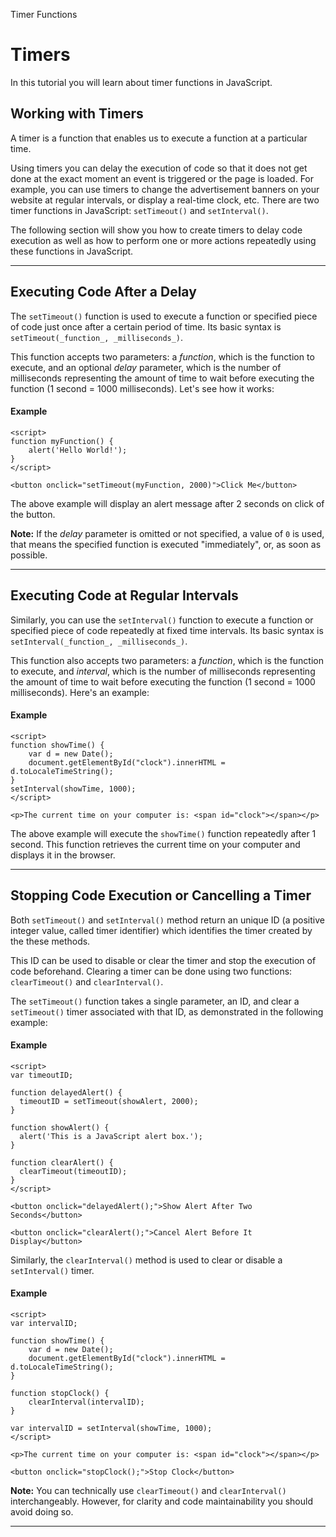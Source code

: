 Timer Functions

# Timers

In this tutorial you will learn about timer functions in JavaScript.

## Working with Timers

A timer is a function that enables us to execute a function at a particular time.

Using timers you can delay the execution of code so that it does not get done at the exact moment an event is triggered or the page is loaded. For example, you can use timers to change the advertisement banners on your website at regular intervals, or display a real-time clock, etc. There are two timer functions in JavaScript: `setTimeout()` and `setInterval()`.

The following section will show you how to create timers to delay code execution as well as how to perform one or more actions repeatedly using these functions in JavaScript.
* * *
## Executing Code After a Delay

The `setTimeout()` function is used to execute a function or specified piece of code just once after a certain period of time. Its basic syntax is `setTimeout(_function_, _milliseconds_)`.

This function accepts two parameters: a _function_, which is the function to execute, and an optional _delay_ parameter, which is the number of milliseconds representing the amount of time to wait before executing the function (1 second = 1000 milliseconds). Let's see how it works:

#### Example

```markup
<script>
function myFunction() {
    alert('Hello World!');
}
</script>
 
<button onclick="setTimeout(myFunction, 2000)">Click Me</button>
```

The above example will display an alert message after 2 seconds on click of the button.

**Note:** If the _delay_ parameter is omitted or not specified, a value of `0` is used, that means the specified function is executed "immediately", or, as soon as possible.

* * *

## Executing Code at Regular Intervals

Similarly, you can use the `setInterval()` function to execute a function or specified piece of code repeatedly at fixed time intervals. Its basic syntax is `setInterval(_function_, _milliseconds_)`.

This function also accepts two parameters: a _function_, which is the function to execute, and _interval_, which is the number of milliseconds representing the amount of time to wait before executing the function (1 second = 1000 milliseconds). Here's an example:

#### Example

```markup
<script>
function showTime() {
    var d = new Date();
    document.getElementById("clock").innerHTML = d.toLocaleTimeString();
}
setInterval(showTime, 1000);
</script>
 
<p>The current time on your computer is: <span id="clock"></span></p>
```

The above example will execute the `showTime()` function repeatedly after 1 second. This function retrieves the current time on your computer and displays it in the browser.

* * *

## Stopping Code Execution or Cancelling a Timer

Both `setTimeout()` and `setInterval()` method return an unique ID (a positive integer value, called timer identifier) which identifies the timer created by the these methods.

This ID can be used to disable or clear the timer and stop the execution of code beforehand. Clearing a timer can be done using two functions: `clearTimeout()` and `clearInterval()`.

The `setTimeout()` function takes a single parameter, an ID, and clear a `setTimeout()` timer associated with that ID, as demonstrated in the following example:

#### Example

```markup
<script>
var timeoutID;
 
function delayedAlert() {
  timeoutID = setTimeout(showAlert, 2000);
}
 
function showAlert() {
  alert('This is a JavaScript alert box.');
}
 
function clearAlert() {
  clearTimeout(timeoutID);
}
</script>
 
<button onclick="delayedAlert();">Show Alert After Two Seconds</button>
 
<button onclick="clearAlert();">Cancel Alert Before It Display</button>
```

Similarly, the `clearInterval()` method is used to clear or disable a `setInterval()` timer.

#### Example

```markup
<script>
var intervalID;
 
function showTime() {
    var d = new Date();
    document.getElementById("clock").innerHTML = d.toLocaleTimeString();
}
 
function stopClock() {
    clearInterval(intervalID);
}
 
var intervalID = setInterval(showTime, 1000);
</script>
 
<p>The current time on your computer is: <span id="clock"></span></p>
 
<button onclick="stopClock();">Stop Clock</button>
```

**Note:** You can technically use `clearTimeout()` and `clearInterval()` interchangeably. However, for clarity and code maintainability you should avoid doing so.

* * *